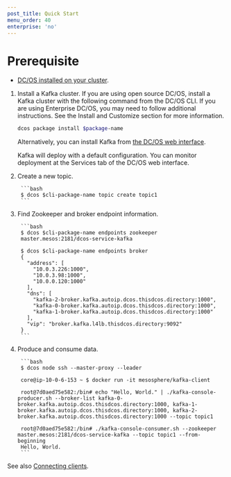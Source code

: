 ```yaml
---
post_title: Quick Start
menu_order: 40
enterprise: 'no'
---
```


# Prerequisite

- [DC/OS installed on your cluster](https://docs.mesosphere.com/latest/administration/installing/).

1. Install a Kafka cluster. If you are using open source DC/OS, install a Kafka cluster with the following command from the DC/OS CLI. If you are using Enterprise DC/OS, you may need to follow additional instructions. See the Install and Customize section for more information.

   ```bash
   dcos package install $package-name
   ```

   Alternatively, you can install Kafka from [the DC/OS web interface](https://docs.mesosphere.com/latest/usage/webinterface/).

   Kafka will deploy with a default configuration. You can monitor deployment at the Services tab of the DC/OS web interface.

1. Create a new topic.

        ```bash
        $ dcos $cli-package-name topic create topic1
        ```


1. Find Zookeeper and broker endpoint information.

        ```bash
        $ dcos $cli-package-name endpoints zookeeper
        master.mesos:2181/dcos-service-kafka

        $ dcos $cli-package-name endpoints broker
        {
          "address": [
            "10.0.3.226:1000",
            "10.0.3.98:1000",
            "10.0.0.120:1000"
          ],
          "dns": [
            "kafka-2-broker.kafka.autoip.dcos.thisdcos.directory:1000",
            "kafka-0-broker.kafka.autoip.dcos.thisdcos.directory:1000",
            "kafka-1-broker.kafka.autoip.dcos.thisdcos.directory:1000"
          ],
          "vip": "broker.kafka.l4lb.thisdcos.directory:9092"
        }
        ```

1. Produce and consume data.

        ```bash
        $ dcos node ssh --master-proxy --leader

        core@ip-10-0-6-153 ~ $ docker run -it mesosphere/kafka-client

        root@7d0aed75e582:/bin# echo "Hello, World." | ./kafka-console-producer.sh --broker-list kafka-0-broker.kafka.autoip.dcos.thisdcos.directory:1000, kafka-1-broker.kafka.autoip.dcos.thisdcos.directory:1000, kafka-2-broker.kafka.autoip.dcos.thisdcos.directory:1000 --topic topic1

        root@7d0aed75e582:/bin# ./kafka-console-consumer.sh --zookeeper master.mesos:2181/dcos-service-kafka --topic topic1 --from-beginning
        Hello, World.
        ```


See also [Connecting clients][1].

 [1]: https://docs.mesosphere.com/service-docs/kafka/connecting-clients/
